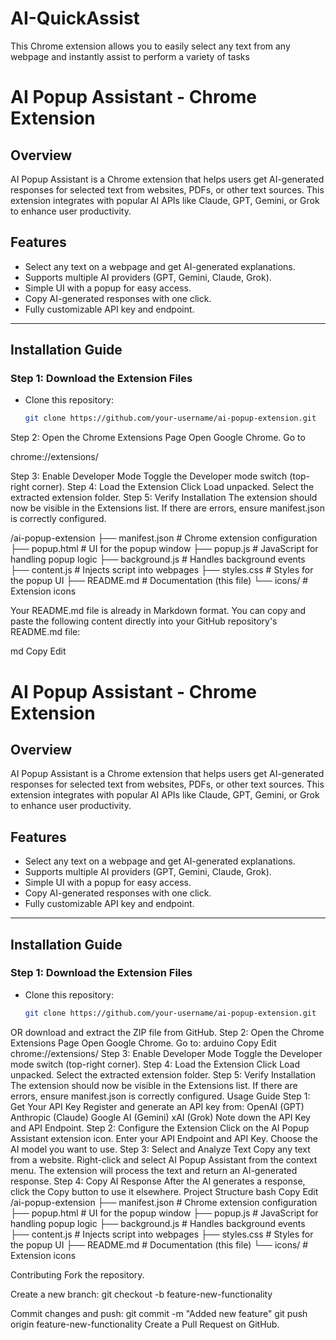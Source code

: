 # AI-QuickAssist
This Chrome extension allows you to easily select any text from any webpage and instantly assist to perform a variety of tasks 



# AI Popup Assistant - Chrome Extension

## Overview
AI Popup Assistant is a Chrome extension that helps users get AI-generated responses for selected text from websites, PDFs, or other text sources. This extension integrates with popular AI APIs like Claude, GPT, Gemini, or Grok to enhance user productivity.

## Features
- Select any text on a webpage and get AI-generated explanations.
- Supports multiple AI providers (GPT, Gemini, Claude, Grok).
- Simple UI with a popup for easy access.
- Copy AI-generated responses with one click.
- Fully customizable API key and endpoint.

---

## Installation Guide

### Step 1: Download the Extension Files
- Clone this repository:
  ```bash
  git clone https://github.com/your-username/ai-popup-extension.git
Step 2: Open the Chrome Extensions Page
Open Google Chrome.
Go to

chrome://extensions/

Step 3: Enable Developer Mode
Toggle the Developer mode switch (top-right corner).
Step 4: Load the Extension
Click Load unpacked.
Select the extracted extension folder.
Step 5: Verify Installation
The extension should now be visible in the Extensions list.
If there are errors, ensure manifest.json is correctly configured.


/ai-popup-extension
├── manifest.json       # Chrome extension configuration
├── popup.html          # UI for the popup window
├── popup.js            # JavaScript for handling popup logic
├── background.js       # Handles background events
├── content.js          # Injects script into webpages
├── styles.css          # Styles for the popup UI
├── README.md           # Documentation (this file)
└── icons/              # Extension icons




Your README.md file is already in Markdown format. You can copy and paste the following content directly into your GitHub repository's README.md file:

md
Copy
Edit
# AI Popup Assistant - Chrome Extension

## Overview
AI Popup Assistant is a Chrome extension that helps users get AI-generated responses for selected text from websites, PDFs, or other text sources. This extension integrates with popular AI APIs like Claude, GPT, Gemini, or Grok to enhance user productivity.

## Features
- Select any text on a webpage and get AI-generated explanations.
- Supports multiple AI providers (GPT, Gemini, Claude, Grok).
- Simple UI with a popup for easy access.
- Copy AI-generated responses with one click.
- Fully customizable API key and endpoint.

---

## Installation Guide

### Step 1: Download the Extension Files
- Clone this repository:
  ```bash
  git clone https://github.com/your-username/ai-popup-extension.git
OR download and extract the ZIP file from GitHub.
Step 2: Open the Chrome Extensions Page
Open Google Chrome.
Go to:
arduino
Copy
Edit
chrome://extensions/
Step 3: Enable Developer Mode
Toggle the Developer mode switch (top-right corner).
Step 4: Load the Extension
Click Load unpacked.
Select the extracted extension folder.
Step 5: Verify Installation
The extension should now be visible in the Extensions list.
If there are errors, ensure manifest.json is correctly configured.
Usage Guide
Step 1: Get Your API Key
Register and generate an API key from:
OpenAI (GPT)
Anthropic (Claude)
Google AI (Gemini)
xAI (Grok)
Note down the API Key and API Endpoint.
Step 2: Configure the Extension
Click on the AI Popup Assistant extension icon.
Enter your API Endpoint and API Key.
Choose the AI model you want to use.
Step 3: Select and Analyze Text
Copy any text from a website.
Right-click and select AI Popup Assistant from the context menu.
The extension will process the text and return an AI-generated response.
Step 4: Copy AI Response
After the AI generates a response, click the Copy button to use it elsewhere.
Project Structure
bash
Copy
Edit
/ai-popup-extension
├── manifest.json       # Chrome extension configuration
├── popup.html          # UI for the popup window
├── popup.js            # JavaScript for handling popup logic
├── background.js       # Handles background events
├── content.js          # Injects script into webpages
├── styles.css          # Styles for the popup UI
├── README.md           # Documentation (this file)
└── icons/              # Extension icons


Contributing
Fork the repository.

Create a new branch:
git checkout -b feature-new-functionality

Commit changes and push:
git commit -m "Added new feature"
git push origin feature-new-functionality
Create a Pull Request on GitHub.
